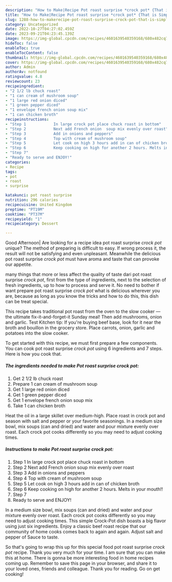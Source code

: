 ```yaml
---
description: "How to Make|Recipe Pot roast surprise *crock pot* {That is Simple"
title: "How to Make|Recipe Pot roast surprise *crock pot* {That is Simple"
slug: 1288-how-to-makerecipe-pot-roast-surprise-crock-pot-that-is-simple
category: Uncategorized
date: 2022-10-27T04:27:02.459Z
date: 2023-09-21T04:23:45.139Z
image: https://img-global.cpcdn.com/recipes/4601639540359168/680x482cq70/pot-roast-surprise-crock-pot-recipe-main-photo.jpg
hideToc: false
enableToc: true
enableTocContent: false
thumbnail: https://img-global.cpcdn.com/recipes/4601639540359168/680x482cq70/pot-roast-surprise-crock-pot-recipe-main-photo.jpg
cover: https://img-global.cpcdn.com/recipes/4601639540359168/680x482cq70/pot-roast-surprise-crock-pot-recipe-main-photo.jpg
author: Admin
authorAv: notfound
ratingvalue: 4.8
reviewcount: 23
recipeingredient:
- "2 1/2 lb chuck roast"
- "1 can cream of mushroom soup"
- "1 large red onion diced"
- "1 green pepper diced"
- "1 envelope french onion soup mix"
- "1 can chicken broth"
recipeinstructions:
- "Step 1            In large crock pot place chuck roast in bottom"
- "Step 2            Next add French onion  soup mix evenly over roast"
- "Step 3            Add in onions and peppers"
- "Step 4            Top with cream of mushroom soup"
- "Step 5            Let cook on high 3 hours add in can of chicken broth"
- "Step 6            Keep cooking on high for another 2 hours. Melts in your mouth!!"
- "Step 7"
- "Ready to serve and ENJOY!"
categories:
- Recipe
tags:
- pot
- roast
- surprise

katakunci: pot roast surprise 
nutrition: 296 calories
recipecuisine: United Kingdom
preptime: "PT19M"
cooktime: "PT37M"
recipeyield: "1"
recipecategory: Dessert

---
```



Good Afternoon| Are looking for a recipe idea pot roast surprise *crock pot* unique? The method of preparing is difficult to easy. If wrong process it, the result will not be satisfying and even unpleasant. Meanwhile the delicious pot roast surprise *crock pot* must have aroma and taste that can provoke our appetite.






many things that more or less affect the quality of taste dari pot roast surprise *crock pot*, first from the type of ingredients, next to the selection of fresh ingredients, up to how to process and serve it. No need to bother if want prepare pot roast surprise *crock pot* what is delicious wherever you are, because as long as you know the tricks and how to do this, this dish can be treat special.


This recipe takes traditional pot roast from the oven to the slow cooker —the ultimate fix-it-and-forget-it Sunday meal! Then add mushrooms, onion and garlic. Test Kitchen tip: If you&#39;re buying beef base, look for it near the broth and bouillon in the grocery store. Place carrots, onion, garlic and potatoes into the slow cooker.


To get started with this recipe, we must first prepare a few components. You can cook pot roast surprise *crock pot* using 6 ingredients and 7 steps. Here is how you cook that.

<!--inarticleads1-->

##### The ingredients needed to make Pot roast surprise *crock pot*:

1. Get 2 1/2 lb chuck roast
1. Prepare 1 can cream of mushroom soup
1. Get 1 large red onion diced
1. Get 1 green pepper diced
1. Get 1 envelope french onion soup mix
1. Take 1 can chicken broth


Heat the oil in a large skillet over medium-high. Place roast in crock pot and season with salt and pepper or your favorite seasonings. In a medium size bowl, mix soups (can and dried) and water and pour mixture evenly over roast. Each crock pot cooks differently so you may need to adjust cooking times. 

<!--inarticleads2-->

##### Instructions to make Pot roast surprise *crock pot*:

1. Step 1            In large crock pot place chuck roast in bottom
1. Step 2            Next add French onion  soup mix evenly over roast
1. Step 3            Add in onions and peppers
1. Step 4            Top with cream of mushroom soup
1. Step 5            Let cook on high 3 hours add in can of chicken broth
1. Step 6            Keep cooking on high for another 2 hours. Melts in your mouth!!
1. Step 7
1. Ready to serve and ENJOY!

In a medium size bowl, mix soups (can and dried) and water and pour mixture evenly over roast. Each crock pot cooks differently so you may need to adjust cooking times. This simple Crock-Pot dish boasts a big flavor using just six ingredients. Enjoy a classic beef roast recipe that our community of home cooks comes back to again and again. Adjust salt and pepper of Sauce to taste. 

So that's going to wrap this up for this special food pot roast surprise *crock pot* recipe. Thank you very much for your time. I am sure that you can make this at home. There is gonna be more interesting food in home recipes coming up. Remember to save this page in your browser, and share it to your loved ones, friends and colleague. Thank you for reading. Go on get cooking!
